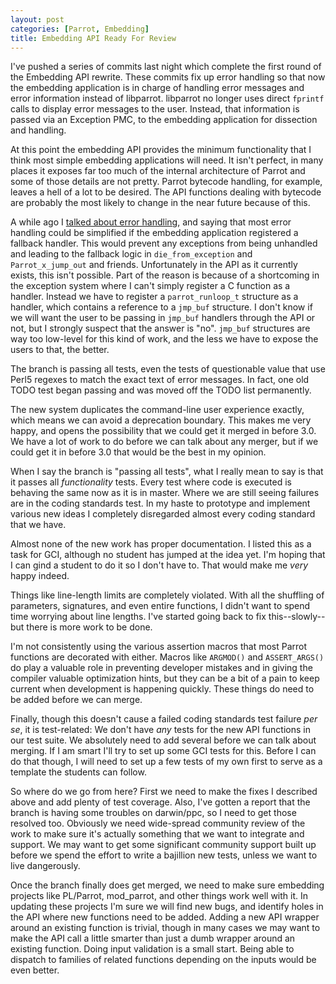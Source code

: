 ```yaml
---
layout: post
categories: [Parrot, Embedding]
title: Embedding API Ready For Review
---
```


I've pushed a series of commits last night which complete the first round of
the Embedding API rewrite. These commits fix up error handling so that now the
embedding application is in charge of handling error messages and error
information instead of libparrot. libparrot no longer uses direct `fprintf`
calls to display error messages to the user. Instead, that information is
passed via an Exception PMC, to the embedding application for dissection and
handling.

At this point the embedding API provides the minimum functionality that I
think most simple embedding applications will need. It isn't perfect, in many
places it exposes far too much of the internal architecture of Parrot and
some of those details are not pretty. Parrot bytecode handling, for example,
leaves a hell of a lot to be desired. The API functions dealing with bytecode
are probably the most likely to change in the near future because of this.

A while ago I [talked about error handling][errorhandling], and saying that
most error handling could be simplified if the embedding application
registered a fallback handler. This would prevent any exceptions from being
unhandled and leading to the fallback logic in `die_from_exception` and
`Parrot_x_jump_out` and friends. Unfortunately in the API as it currently
exists, this isn't possible. Part of the reason is because of a shortcoming
in the exception system where I can't simply register a C function as a
handler. Instead we have to register a `parrot_runloop_t` structure as a
handler, which contains a reference to a `jmp_buf` structure. I don't know if
we will want the user to be passing in `jmp_buf` handlers through the API or
not, but I strongly suspect that the answer is "no". `jmp_buf` structures are
way too low-level for this kind of work, and the less we have to expose the
users to that, the better.

[errorhandling]: /2010/12/01/embedding_error_io.html

The branch is passing all tests, even the tests of questionable value that
use Perl5 regexes to match the exact text of error messages. In fact, one
old TODO test began passing and was moved off the TODO list permanently.

The new system duplicates the command-line user experience exactly, which
means we can avoid a deprecation boundary. This makes me very happy, and
opens the possibility that we could get it merged in before 3.0. We have a lot
of work to do before we can talk about any merger, but if we could get it in
before 3.0 that would be the best in my opinion.

When I say the branch is "passing all tests", what I really mean to say is
that it passes all *functionality* tests. Every test where code is executed is
behaving the same now as it is in master. Where we are still seeing failures
are in the coding standards test. In my haste to prototype and implement
various new ideas I completely disregarded almost every coding standard that
we have.

Almost none of the new work has proper documentation. I listed this as a
task for GCI, although no student has jumped at the idea yet. I'm hoping that
I can gind a student to do it so I don't have to. That would make me *very*
happy indeed.

Things like line-length limits are completely violated. With all the shuffling
of parameters, signatures, and even entire functions, I didn't want to spend
time worrying about line lengths. I've started going back to fix
this--slowly--but there is more work to be done.

I'm not consistently using the various assertion macros that most Parrot
functions are decorated with either. Macros like `ARGMOD()` and
`ASSERT_ARGS()` do play a valuable role in preventing developer mistakes and
in giving the compiler valuable optimization hints, but they can be a bit
of a pain to keep current when development is happening quickly. These things
do need to be added before we can merge.

Finally, though this doesn't cause a failed coding standards test failure
*per se*, it is test-related: We don't have *any* tests for the new API
functions in our test suite. We absolutely need to add several before we can
talk about merging. If I am smart I'll try to set up some GCI tests for this.
Before I can do that though, I will need to set up a few tests of my own first
to serve as a template the students can follow.

So where do we go from here? First we need to make the fixes I described above
and add plenty of test coverage. Also, I've gotten a report that the branch is
having some troubles on darwin/ppc, so I need to get those resolved too.
Obviously we need wide-spread community review of the work to make sure it's
actually something that we want to integrate and support. We may want to get
some significant community support built up before we spend the effort to
write a bajillion new tests, unless we want to live dangerously.

Once the branch finally does get merged, we need to make sure embedding
projects like PL/Parrot, mod_parrot, and other things work well with it. In
updating these projects I'm sure we will find new bugs, and identify holes in
the API where new functions need to be added. Adding a new API wrapper around
an existing function is trivial, though in many cases we may want to make the
API call a little smarter than just a dumb wrapper around an existing
function. Doing input validation is a small start. Being able to dispatch to
families of related functions depending on the inputs would be even better.
